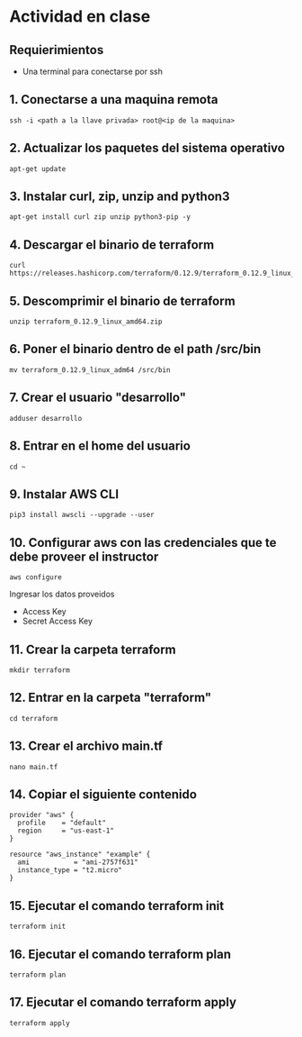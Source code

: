 # Actividad en clase

## Requierimientos

- Una terminal para conectarse por ssh

## 1. Conectarse a una maquina remota

```
ssh -i <path a la llave privada> root@<ip de la maquina>
```

## 2. Actualizar los paquetes del sistema operativo

```
apt-get update
```

## 3. Instalar curl, zip, unzip and python3

```
apt-get install curl zip unzip python3-pip -y
```

## 4. Descargar el binario de terraform

```
curl https://releases.hashicorp.com/terraform/0.12.9/terraform_0.12.9_linux_amd64.zip
```

## 5. Descomprimir el binario de terraform

```
unzip terraform_0.12.9_linux_amd64.zip 
```

## 6. Poner el binario dentro de el path /src/bin

```
mv terraform_0.12.9_linux_adm64 /src/bin
```

## 7. Crear el usuario "desarrollo"

```
adduser desarrollo
```

## 8. Entrar en el home del usuario

```
cd ~
```

## 9. Instalar AWS CLI

```
pip3 install awscli --upgrade --user
```

## 10. Configurar aws con las credenciales que te debe proveer el instructor

```
aws configure
```

Ingresar los datos proveidos 
- Access Key
- Secret Access Key

## 11. Crear la carpeta terraform

```
mkdir terraform
```

## 12. Entrar en la carpeta "terraform"

```
cd terraform
```

## 13. Crear el archivo main.tf

```
nano main.tf
```

## 14. Copiar el siguiente contenido

```
provider "aws" {
  profile    = "default"
  region     = "us-east-1"
}

resource "aws_instance" "example" {
  ami           = "ami-2757f631"
  instance_type = "t2.micro"
}
```

## 15. Ejecutar el comando terraform init

```
terraform init
```

## 16. Ejecutar el comando terraform plan

```
terraform plan
```

## 17. Ejecutar el comando terraform apply

```
terraform apply
```
